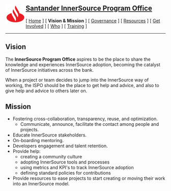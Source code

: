 <h2>
 <a href="/README.md">
   <img alt="Santander" src="/assets/img/santander.png" align="left" width="64" height="64" />
   Santander InnerSource Program Office
 </a>
</h2>

[ [Home](/README.md) ] [ **Vision & Mission** ] [ [Governance](/doc/governance.md) ] [ [Resources](/doc/resources.md) ] [ [Get Involved](/doc/get-involved.md) ] [ [Who](/doc/who.md) ] [ [Training](/doc/training.md) ]

---

## Vision
The **InnerSource Program Office** aspires to be the place to share the knowledge and experiences InnerSource adoption, becoming the catalyst of InnerSource initiatives across the bank.

When a project or team decides to jump into the InnerSource way of working, the ISPO should be the place to get help and advice, and also to give help and advice to others later on.

## Mission
* Fostering cross-collaboration, transparency, reuse, and optimization.
  - Communicate, announce, facilitate the contact among people and projects.
* Educate InnerSource stakeholders.
* On-boarding mentoring.
* Developers engagement and talent retention.
* Provide help:
  - creating a community culture
  - adopting InnerSource tools and processes
  - using metrics and KPI's to track InnerSource adoption
  - defining standard policies for contributions
* Provide resources to ease projects to start creating or moving their work into an InnerSource model.
